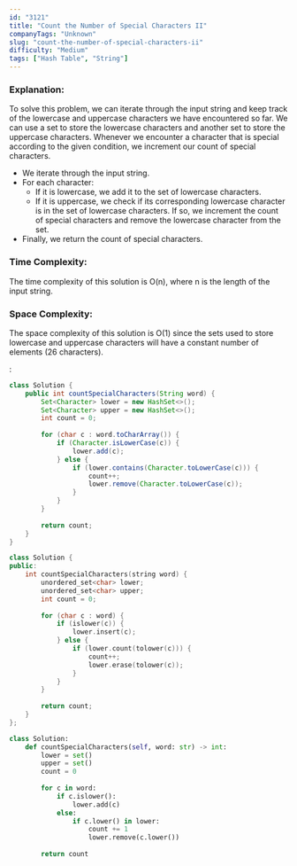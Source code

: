 ```yaml
---
id: "3121"
title: "Count the Number of Special Characters II"
companyTags: "Unknown"
slug: "count-the-number-of-special-characters-ii"
difficulty: "Medium"
tags: ["Hash Table", "String"]
---
```


### Explanation:
To solve this problem, we can iterate through the input string and keep track of the lowercase and uppercase characters we have encountered so far. We can use a set to store the lowercase characters and another set to store the uppercase characters. Whenever we encounter a character that is special according to the given condition, we increment our count of special characters.

- We iterate through the input string.
- For each character:
  - If it is lowercase, we add it to the set of lowercase characters.
  - If it is uppercase, we check if its corresponding lowercase character is in the set of lowercase characters. If so, we increment the count of special characters and remove the lowercase character from the set.
- Finally, we return the count of special characters.

### Time Complexity:
The time complexity of this solution is O(n), where n is the length of the input string.

### Space Complexity:
The space complexity of this solution is O(1) since the sets used to store lowercase and uppercase characters will have a constant number of elements (26 characters).

:

```java
class Solution {
    public int countSpecialCharacters(String word) {
        Set<Character> lower = new HashSet<>();
        Set<Character> upper = new HashSet<>();
        int count = 0;
        
        for (char c : word.toCharArray()) {
            if (Character.isLowerCase(c)) {
                lower.add(c);
            } else {
                if (lower.contains(Character.toLowerCase(c))) {
                    count++;
                    lower.remove(Character.toLowerCase(c));
                }
            }
        }
        
        return count;
    }
}
```

```cpp
class Solution {
public:
    int countSpecialCharacters(string word) {
        unordered_set<char> lower;
        unordered_set<char> upper;
        int count = 0;
        
        for (char c : word) {
            if (islower(c)) {
                lower.insert(c);
            } else {
                if (lower.count(tolower(c))) {
                    count++;
                    lower.erase(tolower(c));
                }
            }
        }
        
        return count;
    }
};
```

```python
class Solution:
    def countSpecialCharacters(self, word: str) -> int:
        lower = set()
        upper = set()
        count = 0
        
        for c in word:
            if c.islower():
                lower.add(c)
            else:
                if c.lower() in lower:
                    count += 1
                    lower.remove(c.lower())
        
        return count
```